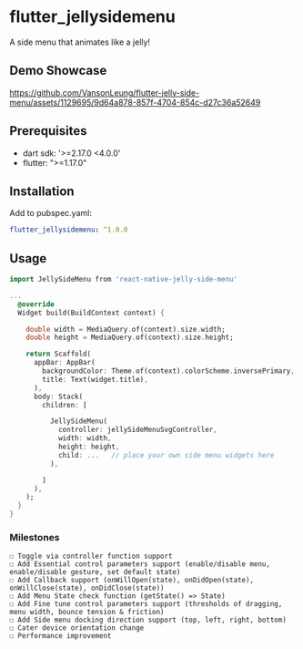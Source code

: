 # flutter_jellysidemenu

A side menu that animates like a jelly!

## Demo Showcase



https://github.com/VansonLeung/flutter-jelly-side-menu/assets/1129695/9d64a878-857f-4704-854c-d27c36a52649


## Prerequisites
  - dart sdk: '>=2.17.0 <4.0.0'
  - flutter: ">=1.17.0"

## Installation

Add to pubspec.yaml: 
```yaml
flutter_jellysidemenu: ^1.0.0
```

## Usage

```dart
import JellySideMenu from 'react-native-jelly-side-menu'

...
  @override
  Widget build(BuildContext context) {

    double width = MediaQuery.of(context).size.width;
    double height = MediaQuery.of(context).size.height;

    return Scaffold(
      appBar: AppBar(
        backgroundColor: Theme.of(context).colorScheme.inversePrimary,
        title: Text(widget.title),
      ),
      body: Stack(
        children: [

          JellySideMenu(
            controller: jellySideMenuSvgController,
            width: width,
            height: height,
            child: ...   // place your own side menu widgets here
          ),

        ]
      ),
    );
  }
}

```



### Milestones
```
☐ Toggle via controller function support
☐ Add Essential control parameters support (enable/disable menu, enable/disable gesture, set default state)
☐ Add Callback support (onWillOpen(state), onDidOpen(state), onWillClose(state), onDidClose(state))
☐ Add Menu State check function (getState() => State)
☐ Add Fine tune control parameters support (thresholds of dragging, menu width, bounce tension & friction)
☐ Add Side menu docking direction support (top, left, right, bottom)
☐ Cater device orientation change
☐ Performance improvement
